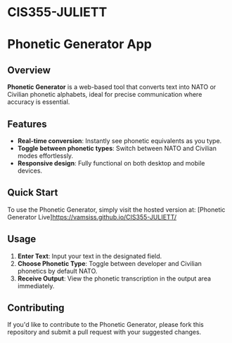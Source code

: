 # CIS355-JULIETT

# Phonetic Generator App

## Overview
**Phonetic Generator** is a web-based tool that converts text into NATO or Civilian phonetic alphabets, ideal for precise communication where accuracy is essential.

## Features
- **Real-time conversion**: Instantly see phonetic equivalents as you type.
- **Toggle between phonetic types**: Switch between NATO and Civilian modes effortlessly.
- **Responsive design**: Fully functional on both desktop and mobile devices.

## Quick Start
To use the Phonetic Generator, simply visit the hosted version at:
[Phonetic Generator Live]https://vamsiss.github.io/CIS355-JULIETT/

## Usage
1. **Enter Text**: Input your text in the designated field.
2. **Choose Phonetic Type**: Toggle between developer and Civilian phonetics by default NATO.
3. **Receive Output**: View the phonetic transcription in the output area immediately.

## Contributing
If you'd like to contribute to the Phonetic Generator, please fork this repository and submit a pull request with your suggested changes.

